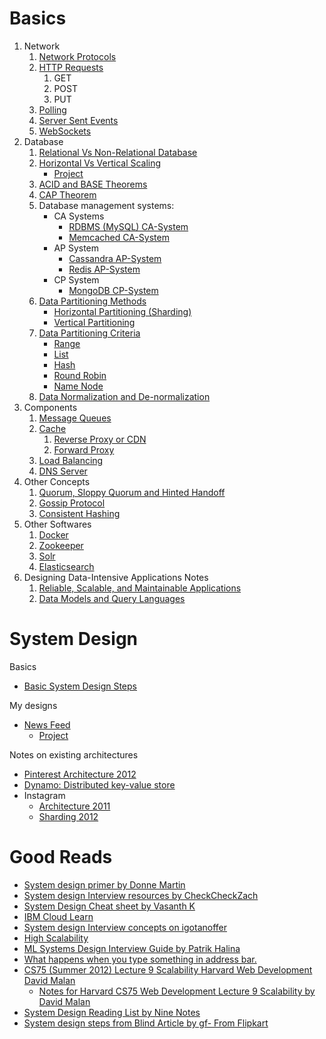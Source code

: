 <h1>Basics</h1>
  <ol>
    <li>Network
      <ol>
        <li><a href="Basics/Network Protocol/README.md">Network Protocols</a></li>
        <li><a href="Basics/HTTP Requests/README.md">HTTP Requests</a>
          <ol>
            <li>GET</li>
            <li>POST</li>
            <li>PUT</li>
          </ol>
        </li>
        <li><a href="Basics/Polling SSE and Web Sockets/README.md#polling">Polling</a></li>
        <li><a href="Basics/Polling SSE and Web Sockets/README.md#server-sent-events-sse">Server Sent Events</a></li>
        <li><a href="Basics/Polling SSE and Web Sockets/README.md#websockets">WebSockets</a></li>
      </ol>
    </li>
    <li> Database
      <ol>
        <li><a href="Basics/Relational Vs NonRelational/README.md">Relational Vs Non-Relational Database</a> </li>
        <li><a href="Basics/Horizontal and Vertical Scaling/README.md">Horizontal Vs Vertical Scaling</a> 
        <ul><li><a href="Basics/Horizontal and Vertical Scaling/Project">Project</a></li></ul>
        </li>
        <li><a href="Basics/ACID Theorem/README.md">ACID and BASE Theorems</a> </li>
        <li><a href="Basics/CAP Theorem/README.md">CAP Theorem</a></li>
        <li>Database management systems:
          <ul>
            <li>CA Systems
              <ul>
                <li><a href="Basics/Databases/RDBMS/README.md">RDBMS (MySQL) CA-System</a></li>
                <li><a href="Basics/Databases/Memcached/README.md">Memcached CA-System </a> </li>
              </ul>
            </li>
            <li>AP System
              <ul>
                <li><a href="Basics/Databases/Cassandra/README.md">Cassandra AP-System</a> </li>
                <li><a href="Basics/Databases/Redis/README.md">Redis AP-System</a> </li>
              </ul>
            </li>
            <li>CP System
              <ul>
                <li><a href="Basics/Databases/MongoDB/README.md">MongoDB CP-System</a> </li>
              </ul>
            </li>
          </ul>
        </li>
        <li><a href="Basics/Data Partitioning Methods/README.md">Data Partitioning Methods</a>
          <ul>
            <li><a href="Basics/Data Partitioning Methods/README.md#horizontal-partitioning-sharding">Horizontal Partitioning (Sharding)</a></li>
            <li><a href="Basics/Data Partitioning Methods/README.md#vertical-partitioning">Vertical Partitioning</a></li>
          </ul>
        </li>
        <li><a href="Basics/Data Partitioning Criteria/README.md">Data Partitioning Criteria</a> 
          <ul>
            <li><a href="Basics/Data Partitioning Criteria/README.md#range">Range</a></li>
            <li><a href="Basics/Data Partitioning Criteria/README.md#list">List</a></li>
            <li><a href="Basics/Data Partitioning Criteria/README.md#hash">Hash</a></li>
            <li><a href="Basics/Data Partitioning Criteria/README.md#round-robin">Round Robin</a></li>
            <li><a href="Basics/Data Partitioning Criteria/README.md#name-node">Name Node</a></li>
          </ul>
        </li>
        <li><a href="Basics/Denormalization vs Normalization/README.md">Data Normalization and De-normalization</a></li>
      </ol>
    </li>
    <li> Components
      <ol>
        <li><a href="Basics/Message Queues/README.md">Message Queues</a></li>
        <li><a href="Basics/Cache/README.md">Cache</a>
          <ol>
            <li><a href="Basics/Cache/README.md#client-side-caching">Reverse Proxy or CDN</a></li>
            <li><a href="Basics/Cache/README.md#client-side-caching">Forward Proxy</a></li>
          </ol>
        </li>
        <li><a href="Basics/Load Balancing/README.md">Load Balancing</a></li>
        <li><a href="Basics/DNS/README.md">DNS Server</a></li>
      </ol>
    </li> 
    <li>Other Concepts
      <ol>
        <li><a href="Basics/Other Concepts/Quorum/README.md">Quorum, Sloppy Quorum and Hinted Handoff</a></li>
        <li><a href="Basics/Other Concepts/Gossip Protocol/README.md">Gossip Protocol</a></li>
        <li><a href="https://www.youtube.com/watch?v=zaRkONvyGr8&ab_channel=GauravSen">Consistent Hashing</a> </li>
      </ol>
    </li>
    <li>Other Softwares
      <ol>
        <li><a href="Basics/Other Softwares/Docker/README.md">Docker</a> </li>
        <li><a href="Basics/Other Softwares/Zookeeper/README.md">Zookeeper</a> </li>
        <li><a href="Basics/Other Softwares/Apache Solr/README.md">Solr</a> </li>
        <li><a href="Basics/Other Softwares/ElasticSearch/README.md">Elasticsearch</a></li>
      </ol>
    </li>
    <li> Designing Data-Intensive Applications Notes
      <ol>
        <li><a href="Basics/DDIA/Chapter 1/README.md">Reliable, Scalable, and Maintainable Applications</a></li>
        <li><a href="Basics/DDIA/Chapter 2/README.md">Data Models and Query Languages</a></li>
        <!--<li><a href="Basics/DDIA"><strike>Storage and Retrieval</strike></a></li>
        <li><a href="Basics/DDIA"><strike>Encoding and Evolution</strike></a></li>
        <li><a href="Basics/DDIA"><strike>Replication</strike></a></li>
        <li><a href="Basics/DDIA"><strike>Partitioning</strike></a></li>
        <li><a href="Basics/DDIA"><strike>Transactions</strike></a></li>
        <li><a href="Basics/DDIA"><strike>The Trouble with Distributed Systems</strike></a></li>
        <li><a href="Basics/DDIA"><strike>Consistency and Consensus</strike></a></li>
        <li><a href="Basics/DDIA"><strike>Batch Processing</strike></a></li>
        <li><a href="Basics/DDIA"><strike>Stream Processing</strike></a></li>
        <li><a href="Basics/DDIA"><strike>The Future of Data Systems</strike></a></li>-->
      </ol>
    </li>
  </ol> 
    
<h1>System Design</h1>
  <p>Basics</p>
  <ul>
    <li><a href="SysDesigns/SystemDesignSteps/README.md">Basic System Design Steps</a></li>
  </ul>
  <p>My designs</p>
  <ul>
    <li><a href="SysDesigns/NewsFeed/README.md">News Feed</a>
      <ul><li><a href="SysDesigns/NewsFeed/Project/README.md">Project</a></li></ul>
    </li>
  </ul>
  <p>Notes on existing architectures</p>
  <ul>
    <li><a href="SysDesigns/Pinterest/README.md">Pinterest Architecture 2012</a> </li>
    <li><a href="SysDesigns/Dynamo/README.md">Dynamo: Distributed key-value store</a> </li>
    <li>Instagram
      <ul>
        <li><a href="SysDesigns/Instagram/2011 Architecture Overview/README.md">Architecture 2011</a></li>
        <li><a href="SysDesigns/Instagram/2012 Sharding/README.md">Sharding 2012</a> </li>
      </ul>
    </li>
  </ul>

<h1>Good Reads</h1>
  <ul>
    <li><a href="https://github.com/donnemartin/system-design-primer">System design primer by Donne Martin</a></li>
    <li><a href="https://github.com/checkcheckzz/system-design-interview">System design Interview resources by CheckCheckZach</a></li>
    <li><a href="https://gist.github.com/vasanthk/485d1c25737e8e72759f">System Design Cheat sheet by Vasanth K</a> </li>
    <li><a href="https://www.ibm.com/cloud/learn">IBM Cloud Learn</a></li>
    <li><a href="https://igotanoffer.com/blogs/tech/network-protocols-proxies-system-design-interview">System design Interview concepts on igotanoffer</a></li>
    <li><a href="http://highscalability.com/">High Scalability</a> </li>
    <li><a href="http://patrickhalina.com/posts/ml-systems-design-interview-guide/">ML Systems Design Interview Guide by Patrik Halina</a> </li>
    <li><a href="https://github.com/alex/what-happens-when">What happens when you type something in address bar.</a> </li>
    <li><a href="https://www.youtube.com/watch?v=-W9F__D3oY4&ab_channel=JorgeScott">CS75 (Summer 2012) Lecture 9 Scalability Harvard Web Development David Malan</a>
      <ul><li><a href="http://ninefu.github.io/blog/Harvard_CS75_Notes/">Notes for Harvard CS75 Web Development Lecture 9 Scalability by David Malan</a> </li></ul>
    </li>
    <li><a href="http://ninefu.github.io/blog/System_Design_Reading_List/">System Design Reading List by Nine Notes</a> </li>
    <li><a href="https://www.teamblind.com/post/willing-to-help-for-system-design-xQQ5u63y">System design steps from Blind Article by gf- From Flipkart</a></li>
  </ul>
